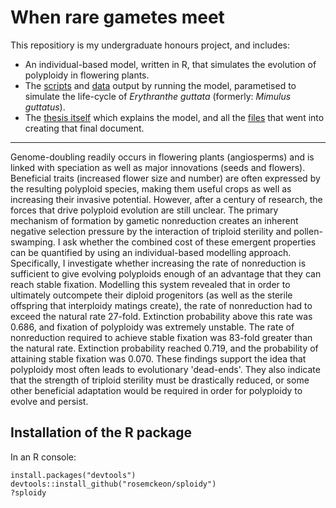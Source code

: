 # When rare gametes meet

This repositiory is my undergraduate honours project, and includes:

- An individual-based model, written in R, that simulates the evolution of polyploidy in flowering plants. 
- The [scripts](https://github.com/rosemckeon/honours-project/blob/master/scripts/) and [data](https://github.com/rosemckeon/honours-project/blob/master/data/) output by running the model, parametised to simulate the life-cycle of *Erythranthe guttata* (formerly: *Mimulus guttatus*).
- The [thesis itself](https://github.com/rosemckeon/honours-project/blob/master/thesis/_thesis_2417024.pdf) which explains the model, and all the [files](https://github.com/rosemckeon/honours-project/blob/master/thesis/) that went into creating that final document.

---

Genome-doubling readily occurs in flowering plants (angiosperms) and is linked with speciation as well as major innovations (seeds and flowers). Beneficial traits (increased flower size and number) are often expressed by the resulting polyploid species, making them useful crops as well as increasing their invasive potential. However, after a century of research, the forces that drive polyploid evolution are still unclear. The primary mechanism of formation by gametic nonreduction creates an inherent negative selection pressure by the interaction of triploid sterility and pollen-swamping. I ask whether the combined cost of these emergent properties can be quantified by using an individual-based modelling approach. Specifically, I investigate whether increasing the rate of nonreduction is sufficient to give evolving polyploids enough of an advantage that they can reach stable fixation. Modelling this system revealed that in order to ultimately outcompete their diploid progenitors (as well as the sterile offspring that interploidy matings create), the rate of nonreduction had to exceed the natural rate 27-fold. Extinction probability above this rate was 0.686, and fixation of polyploidy was extremely unstable. The rate of nonreduction required to achieve stable fixation was 83-fold greater than the natural rate. Extinction probability reached 0.719, and the probability of attaining stable fixation was 0.070. These findings support the idea that polyploidy most often leads to evolutionary 'dead-ends'. They also indicate that the strength of triploid sterility must be drastically reduced, or some other beneficial adaptation would be required in order for polyploidy to evolve and persist.

## Installation of the R package

In an R console:
```
install.packages("devtools")
devtools::install_github("rosemckeon/sploidy")
?sploidy
```

